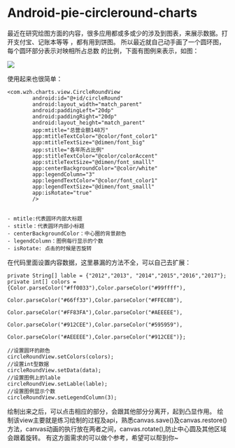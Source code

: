 # Android-pie-circleround-charts
最近在研究绘图方面的内容，很多应用都或多或少的涉及到图表，来展示数据。打开支付宝、记账本等等 ，都有用到饼图。
所以最近就自己动手画了一个圆环图，每个圆环部分表示对映相所占总数 的比例，下面有图例来表示，如图：


![](http://ww3.sinaimg.cn/large/0060lm7Tgw1f9qlq61ar5j30b40iiq3j.jpg)

使用起来也很简单：
```
<com.wzh.charts.view.CircleRoundView
        android:id="@+id/circleRound"
        android:layout_width="match_parent"
        android:paddingLeft="20dp"
        android:paddingRight="20dp"
        android:layout_height="match_parent"
        app:mtitle="总营业额148万"
        app:mtitleTextColor="@color/font_color1"
        app:mtitleTextSize="@dimen/font_big"
        app:stitle="各年所占比例"
        app:stitleTextColor="@color/colorAccent"
        app:stitleTextSize="@dimen/font_smalll"
        app:centerBackgroundColor="@color/white"
        app:legendColumn="3"
        app:legendTextColor="@color/font_color1"
        app:legendTextSize="@dimen/font_smalll"
        app:isRotate="true"
        />


- mtitle:代表圆环内部大标题
- stitle：代表圆环内部小标题
- centerBackgroundColor：中心圈的背景颜色
- legendColumn：图例每行显示的个数
- isRotate: 点击的时候是否旋转

```
在代码里面设置内容数据，这里暴漏的方法不全，可以自己去扩展：
```
private String[] lable = {"2012","2013", "2014","2015","2016","2017"};
private int[] colors = {Color.parseColor("#ff0033"),Color.parseColor("#99ffff"),
                        Color.parseColor("#66ff33"),Color.parseColor("#FFEC8B"),
                        Color.parseColor("#FF83FA"),Color.parseColor("#AEEEEE"),
                        Color.parseColor("#912CEE"),Color.parseColor("#595959"),
                        Color.parseColor("#AEEEEE"),Color.parseColor("#912CEE")};

//设置圆环的颜色
circleRoundView.setColors(colors);
//设置int型数据
circleRoundView.setData(data);
//设置图例上的lable
circleRoundView.setLable(lable);
//设置图例显示个数
circleRoundView.setLegendColumn(3);

```
绘制出来之后，可以点击相应的部分，会跟其他部分分离开，起到凸显作用。
绘制该view主要就是练习绘制的过程及api，熟悉canvas.save()及canvas.restore()方法，canvas动画的执行放在两者之间，canvas.rotate(),防止中心圆及其他区域会跟着旋转。
有这方面需求的可以做个参考，希望可以帮到你~